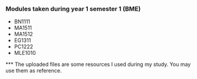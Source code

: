### Modules taken during year 1 semester 1 (BME)
- BN1111
- MA1511
- MA1512
- EG1311
- PC1222
- MLE1010


*** The uploaded files are some resources I used during my study. You may use them as reference.
